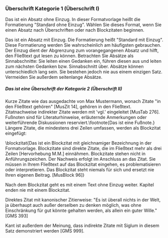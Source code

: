 ### Überschrift Kategorie 1 (Überschrift I)
Das ist ein Absatz ohne Einzug. In dieser Formatvorlage heißt die Formatierung "Standard ohne Einzug". Wählen Sie dieses Format, wenn Sie einen Absatz nach Überschriften oder nach Blockzitaten beginnen.

Das ist ein Absatz mit Einzug. Die Formatierung heißt "Standard mit Einzug". Diese Formatierung werden Sie wahrscheinlich am häufigsten gebrauchen. Der Einzug dient der Abgrenzung zum vorangegangenen Absatz und hilft, den Fließtext gut lesen zu können. Betrachten Sie Absätze als Sinnabschnitte: Sie leiten einen Gedanken ein, führen diesen aus und leiten zum nächsten Gedanken bzw. Sinnabschnitt über. Absätze können unterschiedlich lang sein. Sie bestehen jedoch nie aus einem einzigen Satz. Vermeiden Sie außerdem seitenlange Absätze.

##### Das ist eine Überschrift der Kategorie 2 (Überschrift II)
Kurze Zitate wie das ausgedachte von Max Mustermann, wonach Zitate "in den Fließtext gehören" [MusZit 14], gehören in den Fließtext. Zitatnachweise indirekter Zitate werden mit 'vgl.' eingeleitet [MusTab 276]. Fußnoten sind für Literaturhinweise, erläuternde Anmerkungen oder weiterführende Diskussionen reserviert.\footnote{Das ist eine Fußnote.} Längere Zitate, die mindestens drei Zeilen umfassen, werden als Blockzitat eingefügt:

\blockzitat{Das ist ein Blockzitat mit gleichnamiger Bezeichnung in der Formatvorlage. Blockzitate sind direkte Zitate, die im Fließtext mehr als drei Zeilen [Hervorhebung M.M.] einnähmen. Blockzitate stehen nicht in Anführungszeichen. Der Nachweis erfolgt im Anschluss an das Zitat. Sie müssen in Ihrem Fließtext auf das Blockzitat eingehen, es problematisieren oder interpretieren. Das Blockzitat steht niemals für sich und ersetzt nie Ihren eigenen Beitrag. [MusBlock 96]}

Nach dem Blockzitat geht es mit einem Text ohne Einzug weiter. Kapitel enden nie mit einem Blockzitat.

Direktes Zitat mit kanonischer Zitierweise: "Es ist überall nichts in der Welt, ja überhaupt auch außer derselben zu denken möglich, was ohne Einschränkung für gut könnte gehalten werden, als allein ein guter Wille." [GMS 393]

Kant ist außerdem der Meinung, dass indirekte Zitate mit Siglum in diesem Satz demonstriert werden [GMS 999].
